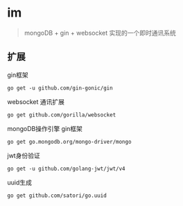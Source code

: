 # im
> mongoDB + gin + websocket 实现的一个即时通讯系统

## 扩展
gin框架
```shell
go get -u github.com/gin-gonic/gin
```
websocket 通讯扩展
```shell
go get github.com/gorilla/websocket
```
mongoDB操作引擎
gin框架
```shell
go get go.mongodb.org/mongo-driver/mongo
```
jwt身份验证
```shell
go get -u github.com/golang-jwt/jwt/v4
```
uuid生成
```shell
go get github.com/satori/go.uuid
```
